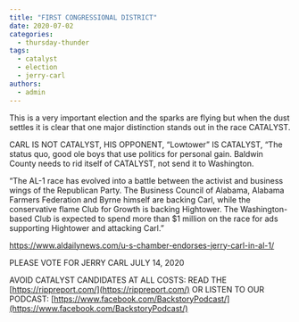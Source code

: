 ```yaml
---
title: "FIRST CONGRESSIONAL DISTRICT"
date: 2020-07-02
categories: 
  - thursday-thunder
tags: 
  - catalyst
  - election
  - jerry-carl
authors: 
  - admin
---
```


This is a very important election and the sparks are flying but when the dust settles it is clear that one major distinction stands out in the race CATALYST.

CARL IS NOT CATALYST, HIS OPPONENT, “Lowtower” IS CATALYST, “The status quo, good ole boys that use politics for personal gain. Baldwin County needs to rid itself of CATALYST, not send it to Washington.

“The AL-1 race has evolved into a battle between the activist and business wings of the Republican Party. The Business Council of Alabama, Alabama Farmers Federation and Byrne himself are backing Carl, while the conservative flame Club for Growth is backing Hightower. The Washington-based Club is expected to spend more than $1 million on the race for ads supporting Hightower and attacking Carl.”

https://www.aldailynews.com/u-s-chamber-endorses-jerry-carl-in-al-1/

PLEASE VOTE FOR JERRY CARL JULY 14, 2020

AVOID CATALYST CANDIDATES AT ALL COSTS: READ THE [https://rippreport.com/](https://rippreport.com/) OR LISTEN TO OUR PODCAST: [https://www.facebook.com/BackstoryPodcast/](https://www.facebook.com/BackstoryPodcast/)
